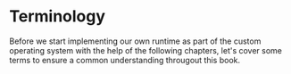 # Terminology

Before we start implementing our own runtime as part of the custom operating system with the help of the following chapters, let's cover some terms to ensure a common understanding througout this book.
